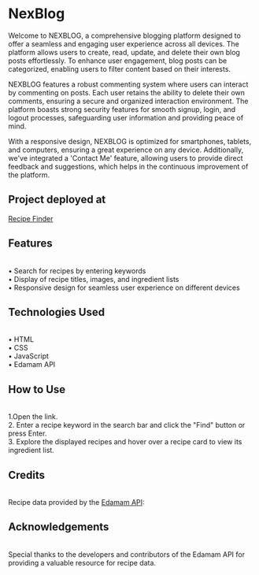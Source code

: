 # NexBlog
Welcome to NEXBLOG, a comprehensive blogging platform designed to offer a seamless and engaging user experience across all devices. The platform allows users to create, read, update, and delete their own blog posts effortlessly. To enhance user engagement, blog posts can be categorized, enabling users to filter content based on their interests.

NEXBLOG features a robust commenting system where users can interact by commenting on posts. Each user retains the ability to delete their own comments, ensuring a secure and organized interaction environment. The platform boasts strong security features for smooth signup, login, and logout processes, safeguarding user information and providing peace of mind.

With a responsive design, NEXBLOG is optimized for smartphones, tablets, and computers, ensuring a great experience on any device. Additionally, we've integrated a 'Contact Me' feature, allowing users to provide direct feedback and suggestions, which helps in the continuous improvement of the platform.

## Project deployed at
<a href="https://harsh-mishra67.github.io/Recipe_Finder/">Recipe Finder</a>
## Features
<br>•	Search for recipes by entering keywords
<br>•	Display of recipe titles, images, and ingredient lists
<br>•	Responsive design for seamless user experience on different devices
## Technologies Used
<br>•	HTML
<br>•	CSS
<br>•	JavaScript
<br>•	Edamam API
## How to Use
<br>1.Open the link. 
<br>2. Enter a recipe keyword in the search bar and click the "Find" button or press Enter.
<br>3. Explore the displayed recipes and hover over a recipe card to view its ingredient list.
## Credits
<br>Recipe data provided by the [Edamam API](https://www.edamam.com/): 
## Acknowledgements
<br>Special thanks to the developers and contributors of the Edamam API for providing a valuable resource for recipe data.
